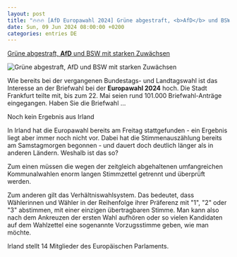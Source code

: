 ```yaml
---
layout: post
title: "🔥🔥🔥 [AfD Europawahl 2024] Grüne abgestraft, <b>AfD</b> und BSW mit starken Zuwächsen"
date: Sun, 09 Jun 2024 08:00:00 +0200
categories: entries DE
---
```

[Grüne abgestraft, <b>AfD</b> und BSW mit starken Zuwächsen](https://www.hessenschau.de/politik/europawahl/europawahl-2024-und-wahlen-in-hessen-im-ticker--gruene-abgestraft-afd-und-bsw-mit-starken-zuwaechsen,europawahl-2024-ticker-100.html)

![Grüne abgestraft, <b>AfD</b> und BSW mit starken Zuwächsen](https://www.hessenschau.de/politik/europaparlament-110~_t-1718015317380_v-16to9__retina.jpg)

Wie bereits bei der vergangenen Bundestags- und Landtagswahl ist das Interesse an der Briefwahl bei der <b>Europawahl 2024</b> hoch. Die Stadt Frankfurt teilte mit, bis zum 22. Mai seien rund 101.000 Briefwahl-Anträge eingegangen. Haben Sie die Briefwahl ...

Noch kein Ergebnis aus Irland

In Irland hat die Europawahl bereits am Freitag stattgefunden - ein Ergebnis liegt aber immer noch nicht vor. Dabei hat die Stimmenauszählung bereits am Samstagmorgen begonnen - und dauert doch deutlich länger als in anderen Ländern. Weshalb ist das so?

Zum einen müssen die wegen der zeitgleich abgehaltenen umfangreichen Kommunalwahlen enorm langen Stimmzettel getrennt und überprüft werden.

Zum anderen gilt das Verhältniswahlsystem. Das bedeutet, dass Wählerinnen und Wähler in der Reihenfolge ihrer Präferenz mit "1", "2" oder "3" abstimmen, mit einer einzigen übertragbaren Stimme. Man kann also nach dem Ankreuzen der ersten Wahl aufhören oder so vielen Kandidaten auf dem Wahlzettel eine sogenannte Vorzugsstimme geben, wie man möchte.

Irland stellt 14 Mitglieder des Europäischen Parlaments.

